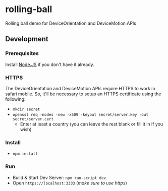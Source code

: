# rolling-ball #

Rolling ball demo for DeviceOrientation and DeviceMotion APIs

## Development ##

### Prerequisites ###

Install [Node.JS](https://nodejs.org) if you don't have it already.

### HTTPS ###

The DeviceOrientation and DeviceMotion APIs require HTTPS to work in safari mobile.
So, it'll be necessary to setup an HTTPS certificate using the following:

- `mkdir secret`
- `openssl req -nodes -new -x509 -keyout secret/server.key -out secret/server.cert`
  - Enter at least a country (you can leave the rest blank or fill it in if you wish)

### Install ###

- `npm install`

### Run ###

- Build & Start Dev Server: `npm run-script dev`
- Open `https://localhost:3333` (*make sure to use https*)
